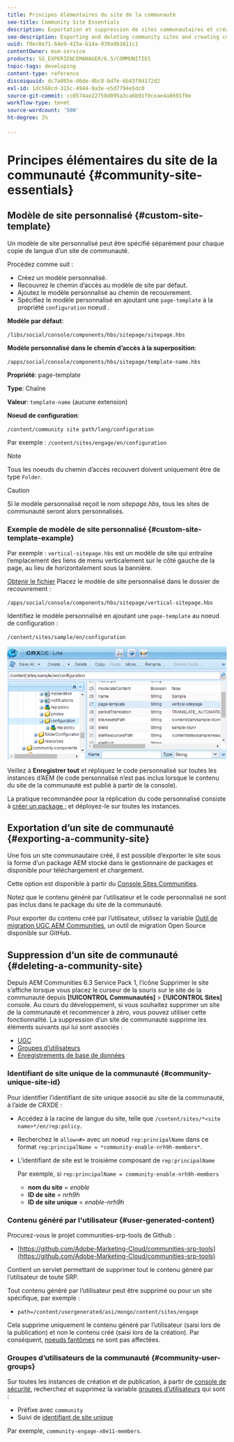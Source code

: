 ```yaml
---
title: Principes élémentaires du site de la communauté
seo-title: Community Site Essentials
description: Exportation et suppression de sites communautaires et création de modèles de site personnalisés
seo-description: Exporting and deleting community sites and creating custom site templates
uuid: f0ec0e71-64e9-415a-b14a-939a9b1611c1
contentOwner: msm-service
products: SG_EXPERIENCEMANAGER/6.5/COMMUNITIES
topic-tags: developing
content-type: reference
discoiquuid: dc7a085e-d6de-4bc8-bd7e-6b43f8d172d2
exl-id: 1dc568cd-315c-4944-9a3e-e5d7794e5dc0
source-git-commit: cc0574ae22758d095a3ca6b91f0ceae4a8691f0e
workflow-type: tm+mt
source-wordcount: '500'
ht-degree: 2%

---
```


# Principes élémentaires du site de la communauté {#community-site-essentials}

## Modèle de site personnalisé {#custom-site-template}

Un modèle de site personnalisé peut être spécifié séparément pour chaque copie de langue d’un site de communauté.

Procédez comme suit :

* Créez un modèle personnalisé.
* Recouvrez le chemin d’accès au modèle de site par défaut.
* Ajoutez le modèle personnalisé au chemin de recouvrement.
* Spécifiez le modèle personnalisé en ajoutant une `page-template` à la propriété `configuration` noeud .

**Modèle par défaut**:

`/libs/social/console/components/hbs/sitepage/sitepage.hbs`

**Modèle personnalisé dans le chemin d’accès à la superposition**:

`/apps/social/console/components/hbs/sitepage/template-name.hbs`

**Propriété**: page-template

**Type**: Chaîne

**Valeur**: `template-name` (aucune extension)

**Noeud de configuration**:

`/content/community site path/lang/configuration`

Par exemple : `/content/sites/engage/en/configuration`

>[!NOTE]
>
>Tous les noeuds du chemin d’accès recouvert doivent uniquement être de type `Folder`.

>[!CAUTION]
>
>Si le modèle personnalisé reçoit le nom *sitepage.hbs*, tous les sites de communauté seront alors personnalisés.

### Exemple de modèle de site personnalisé {#custom-site-template-example}

Par exemple : `vertical-sitepage.hbs` est un modèle de site qui entraîne l’emplacement des liens de menu verticalement sur le côté gauche de la page, au lieu de horizontalement sous la bannière.

[Obtenir le fichier](assets/vertical-sitepage.hbs)
Placez le modèle de site personnalisé dans le dossier de recouvrement :

`/apps/social/console/components/hbs/sitepage/vertical-sitepage.hbs`

Identifiez le modèle personnalisé en ajoutant une `page-template` au noeud de configuration :

`/content/sites/sample/en/configuration`

![crxde-siteconfiguration](assets/crxde-siteconfiguration.png)

Veillez à **Enregistrer tout** et répliquez le code personnalisé sur toutes les instances d’AEM (le code personnalisé n’est pas inclus lorsque le contenu du site de la communauté est publié à partir de la console).

La pratique recommandée pour la réplication du code personnalisé consiste à [créer un package ;](../../help/sites-administering/package-manager.md#creating-a-new-package) et déployez-le sur toutes les instances.

## Exportation d’un site de communauté {#exporting-a-community-site}

Une fois un site communautaire créé, il est possible d’exporter le site sous la forme d’un package AEM stocké dans le gestionnaire de packages et disponible pour téléchargement et chargement.

Cette option est disponible à partir du [Console Sites Communities](sites-console.md#exporting-the-site).

Notez que le contenu généré par l’utilisateur et le code personnalisé ne sont pas inclus dans le package du site de la communauté.

Pour exporter du contenu créé par l’utilisateur, utilisez la variable [Outil de migration UGC AEM Communities](https://github.com/Adobe-Marketing-Cloud/communities-ugc-migration), un outil de migration Open Source disponible sur GitHub.

## Suppression d’un site de communauté {#deleting-a-community-site}

Depuis AEM Communities 6.3 Service Pack 1, l’icône Supprimer le site s’affiche lorsque vous placez le curseur de la souris sur le site de la communauté depuis **[!UICONTROL Communautés]** > **[!UICONTROL Sites]** console. Au cours du développement, si vous souhaitez supprimer un site de la communauté et recommencer à zéro, vous pouvez utiliser cette fonctionnalité. La suppression d’un site de communauté supprime les éléments suivants qui lui sont associés :

* [UGC](#user-generated-content)
* [Groupes d’utilisateurs](#community-user-groups)
* [Enregistrements de base de données](#database-records)

### Identifiant de site unique de la communauté {#community-unique-site-id}

Pour identifier l’identifiant de site unique associé au site de la communauté, à l’aide de CRXDE :

* Accédez à la racine de langue du site, telle que `/content/sites/*<site name>*/en/rep:policy`.

* Recherchez le `allow<#>` avec un noeud `rep:principalName` dans ce format `rep:principalName = *community-enable-nrh9h-members*`.

* L’identifiant de site est le troisième composant de `rep:principalName`

   Par exemple, si `rep:principalName = community-enable-nrh9h-members`

   * **nom du site** = *enable*
   * **ID de site** = *nrh9h*
   * **ID de site unique** = *enable-nrh9h*

### Contenu généré par l&#39;utilisateur {#user-generated-content}

Procurez-vous le projet communities-srp-tools de Github :

* [https://github.com/Adobe-Marketing-Cloud/communities-srp-tools](https://github.com/Adobe-Marketing-Cloud/communities-srp-tools)

Contient un servlet permettant de supprimer tout le contenu généré par l’utilisateur de toute SRP.

Tout contenu généré par l’utilisateur peut être supprimé ou pour un site spécifique, par exemple :

* `path=/content/usergenerated/asi/mongo/content/sites/engage`

Cela supprime uniquement le contenu généré par l’utilisateur (saisi lors de la publication) et non le contenu créé (saisi lors de la création). Par conséquent, [noeuds fantômes](srp.md#shadownodes) ne sont pas affectées.

### Groupes d’utilisateurs de la communauté {#community-user-groups}

Sur toutes les instances de création et de publication, à partir de [console de sécurité](../../help/sites-administering/security.md), recherchez et supprimez la variable [groupes d’utilisateurs](users.md) qui sont :

* Préfixe avec `community`
* Suivi de [identifiant de site unique](#community-unique-site-id)

Par exemple, `community-engage-x0e11-members`.
